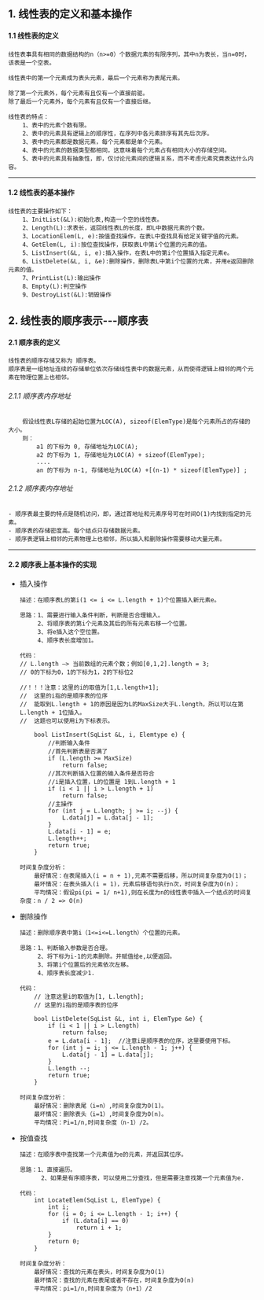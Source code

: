 ## 1.  线性表的定义和基本操作
####    1.1 线性表的定义
    
    线性表事具有相同的数据结构的n（n>=0）个数据元素的有限序列，其中n为表长，当n=0时，该表是一个空表。
    
    线性表中的第一个元素成为表头元素，最后一个元素称为表尾元素。
    
    除了第一个元素外，每个元素有且仅有一个直接前驱。
    除了最后一个元素外，每个元素有且仅有一个直接后继。
    
    线性表的特点：
        1、表中的元素个数有限。
        2、表中的元素具有逻辑上的顺序性，在序列中各元素排序有其先后次序。
        3、表中的元素都是数据元素，每个元素都是单个元素。
        4、表中的元素的数据类型都相同，这意味着每个元素占有相同大小的存储空间。
        5、表中的元素具有抽象性，即，仅讨论元素间的逻辑关系，而不考虑元素究竟表达什么内容。

---

####     1.2 线性表的基本操作
    
    线性表的主要操作如下：
        1、InitList(&L):初始化表,构造一个空的线性表。
        2、Length(L):求表长，返回线性表L的长度，即L中数据元素的个数。
        3、LocationElem(L, e):按值查找操作，在表L中查找具有给定关键字值的元素。
        4、GetElem(L, i):按位查找操作，获取表L中第i个位置的元素的值。
        5、ListInsert(&L, i, e):插入操作，在表L中的第i个位置插入指定元素e。
        6、ListDelete(&L, i, &e):删除操作，删除表L中第i个位置的元素，并用e返回删除元素的值。
        7、PrintList(L):输出操作
        8、Empty(L):判空操作
        9、DestroyList(&L):销毁操作
        
## 2.  线性表的顺序表示---顺序表
####     2.1 顺序表的定义
    
    线性表的顺序存储又称为 顺序表。
    顺序表是一组地址连续的存储单位依次存储线性表中的数据元素，从而使得逻辑上相邻的两个元素在物理位置上也相邻。
    
######      2.1.1 顺序表内存地址
        假设线性表L存储的起始位置为LOC(A), sizeof(ElemType)是每个元素所占的存储的大小。
        则：
            a1 的下标为 0, 存储地址为LOC(A);
            a2 的下标为 1, 存储地址为LOC(A) + sizeof(ElemType);
            ....
            an 的下标为 n-1, 存储地址为LOC(A) +[(n-1) * sizeof(ElemType)] ;
            
######      2.1.2 顺序表内存地址
    - 顺序表最主要的特点是随机访问，即，通过首地址和元素序号可在时间O(1)内找到指定的元素。
    - 顺序表的存储密度高。每个结点只存储数据元素。
    - 顺序表逻辑上相邻的元素物理上也相邻，所以插入和删除操作需要移动大量元素。
    
---
####     2.2 顺序表上基本操作的实现
-   插入操作
        
        描述：在顺序表L的第i(1 <= i <= L.length + 1)个位置插入新元素e。

        思路：1、需要进行输入条件判断，判断是否合理输入。
             2、将顺序表的第i个元素及其后的所有元素右移一个位置。
             3、将e插入这个空位置。
             4、顺序表长度增加1。
             
        代码：
        // L.length —> 当前数组的元素个数；例如[0,1,2].length = 3;
        // 0的下标为0，1的下标为1，2的下标位2
        
        //！！！注意：这里的i的取值为[1,L.length+1];
        //  这里的i指的是顺序表的位序
        //  能取到L.length + 1的原因是因为L的MaxSize大于L.length，所以可以在第L.length + 1位插入。
        //  这题也可以使用i为下标表示。
        
            bool ListInsert(SqList &L, i, Elemtype e) {
                //判断输入条件
                //首先判断表是否满了
                if (L.length >= MaxSize)
                    return false;
                //其次判断插入位置的输入条件是否符合
                //i是插入位置，L的位置是 1到L.length + 1
                if (i < 1 || i > L.length + 1) 
                    return false;
                //主操作
                for (int j = L.length; j >= i; --j) {
                    L.data[j] = L.data[j - 1];
                }
                L.data[i - 1] = e;
                L.length++;
                return true;
            }
            
        时间复杂度分析：
            最好情况：在表尾插入(i = n + 1),元素不需要后移，所以时间复杂度为O(1)；
            最坏情况：在表头插入(i = 1)，元素后移语句执行n次，时间复杂度为O(n)；
            平均情况：假设pi(pi = 1/ n+1),则在长度为n的线性表中插入一个结点的时间复杂度：n / 2 => O(n)
-   删除操作
        
        描述：删除顺序表中第i（1<=i<=L.length）个位置的元素。

        思路：1、判断输入参数是否合理。
             2、将下标为i-1的元素删除。并赋值给e,以便返回。
             3、将第i个位置后的元素依次左移。
             4、顺序表长度减少1.
             
        代码：
            // 注意这里i的取值为[1, L.length];
            // 这里的i指的是顺序表的位序
            
            bool ListDelete(SqList &L, int i, ElemType &e) {
                if (i < 1 || i > L.length) 
                    return false;
                e = L.data[i - 1];  //注意i是顺序表的位序，这里要使用下标。
                for (int j = i; j <= L.length - 1; j++) {
                    L.data[j - 1] = L.data[j];
                }
                L.length --;
                return true;
            }
        
        时间复杂度分析：
            最好情况：删除表尾（i=n）,时间复杂度为O(1)。
            最坏情况：删除表头（i=1）,时间复杂度为O(n)。
            平均情况：Pi=1/n,时间复杂度（n-1）/2。
-   按值查找
        
        描述：在顺序表中查找第一个元素值为e的元素，并返回其位序。
        
        思路：1、直接遍历。
              2、如果是有序顺序表，可以使用二分查找，但是需要注意找第一个元素值为e.
        
        代码：
            int LocateElem(SqList L, ElemType) {
                int i;
                for (i = 0; i <= L.length - 1; i++) {
                    if (L.data[i] == 0)
                        return i + 1;
                }
                return 0;
            }

        时间复杂度分析：
            最好情况：查找的元素在表头，时间复杂度为O(1)
            最坏情况：查找的元素在表尾或者不存在，时间复杂度为O(n)
            平均情况：pi=1/n,时间复杂度为（n+1）/2